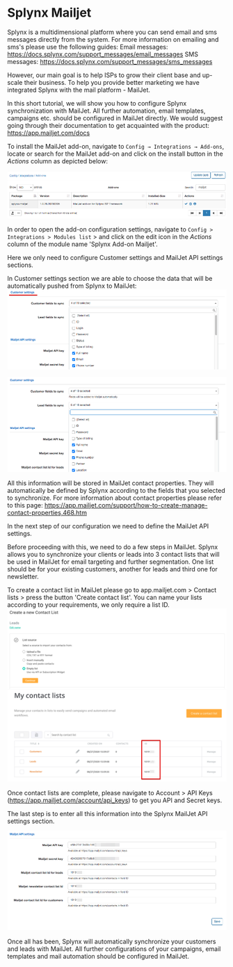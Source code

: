 Splynx Mailjet
===========


Splynx is a multidimensional platform where you can send email and sms messages directly from the system. For more information on emailing and sms's please use the following guides:
Email messages: https://docs.splynx.com/support_messages/email_messages
SMS messages: https://docs.splynx.com/support_messages/sms_messages

However, our main goal is to help ISPs to grow their client base and up-scale their business. To help you provide better marketing we have integrated Splynx with the mail platform - MailJet.

In this short tutorial, we will show you how to configure Splynx synchronization with MailJet. All further automation, email templates, campaigns etc. should be configured in MailJet directly. We would suggest going through their documentation to get acquainted with the product: https://app.mailjet.com/docs

To install the MailJet add-on, navigate to  `Config → Integrations → Add-ons`, locate or search for the MailJet add-on and click on the install button in the *Actions* column as depicted below:


![Install](install_mailjet.png)

In order to open the add-on configuration settings, navigate to `Config > Integrations > Modules list` > and click on the edit icon in the *Actions* column of the module name 'Splynx Add-on Mailjet'.

Here we only need to configure Customer settings and MailJet API settings sections.

In Customer settings section we are able to choose the data that will be automatically pushed from Splynx to MailJet:
![Sync](customer_sync_fields.png)

![Lead](lead_sync_fields.png)

All this information will be stored in MailJet contact properties. They will  automatically be defined by Splynx according to the fields that you selected to synchronize. For more information about contact properties please refer to this page: https://app.mailjet.com/support/how-to-create-manage-contact-properties,468.htm

In the next step of our configuration we need to define the MailJet API settings.

Before proceeding with this, we need to do a few steps in MailJet. Splynx allows you to synchronize your clients or leads into 3 contact lists that will be used in MailJet for email targeting and further segmentation. One list should be for your existing customers, another for leads and third one for newsletter.


To create a contact list in MailJet please go to app.mailjet.com > Contact lists > press the button 'Create contact list'. You can name your lists according to your requirements, we only require a list ID.
![contact](create_contact_list.png)
![contact](mailjet_contact_lists.png)

Once contact lists are complete, please navigate to Account > API Keys (https://app.mailjet.com/account/api_keys) to get you API and Secret keys.

The last step is to enter all this information into the Splynx MailJet API settings section.

![Settings](mailjet_api_settings.png)

Once all has been, Splynx will automatically synchronize your customers and leads with MailJet. All further configurations of your campaigns, email templates and mail automation should be configured in MailJet.
